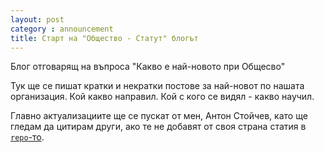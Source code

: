 ```yaml
---
layout: post
category : announcement
title: Старт на "Общество - Статут" блогът
---
```


Блог отговарящ на въпроса "Какво е най-новото при Общесво"

Тук ще се пишат кратки и некратки постове за най-новот по нашата организация. Кой какво направил. Кой с кого се видял - какво научил.

Главно актуализациите ще се пускат от мен, Антон Стойчев, като ще гледам да цитирам други, ако те не добавят от своя страна статия в [`repo`-то](https://github.com/obshtestvo/info/tree/gh-pages).
